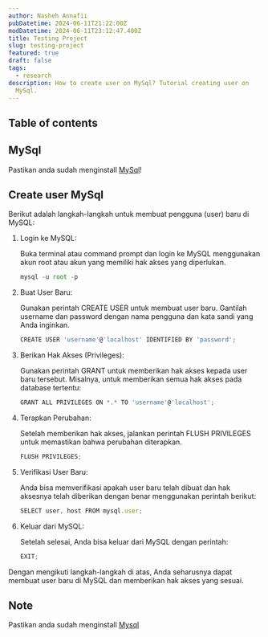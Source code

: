 ```yaml
---
author: Nasheh Annafii
pubDatetime: 2024-06-11T21:22:00Z
modDatetime: 2024-06-11T23:12:47.400Z
title: Testing Project
slug: testing-project
featured: true
draft: false
tags:
  - research
description: How to create user on MySql? Tutorial creating user on
  MySql.
---
```


## Table of contents

## MySql

Pastikan anda sudah menginstall [MySql](/posts/install-mysql)!

## Create user MySql

Berikut adalah langkah-langkah untuk membuat pengguna (user) baru di MySQL:

1. Login ke MySQL:

   Buka terminal atau command prompt dan login ke MySQL menggunakan akun root atau akun yang memiliki hak akses yang diperlukan.

   ```ts
   mysql -u root -p
   ```

2. Buat User Baru:

   Gunakan perintah CREATE USER untuk membuat user baru. Gantilah username dan password dengan nama pengguna dan kata sandi yang Anda inginkan.

   ```ts
   CREATE USER 'username'@'localhost' IDENTIFIED BY 'password';
   ```

3. Berikan Hak Akses (Privileges):

   Gunakan perintah GRANT untuk memberikan hak akses kepada user baru tersebut. Misalnya, untuk memberikan semua hak akses pada database tertentu:

   ```ts
   GRANT ALL PRIVILEGES ON *.* TO 'username'@'localhost';
   ```

<!-- 4. Jika Anda ingin memberikan hak akses hanya pada beberapa perintah, Anda bisa spesifik:

    ```ts
    GRANT SELECT, INSERT, UPDATE, DELETE ON database_name.* TO 'username'@'localhost'; -->

4. Terapkan Perubahan:

   Setelah memberikan hak akses, jalankan perintah FLUSH PRIVILEGES untuk memastikan bahwa perubahan diterapkan.

   ```ts
   FLUSH PRIVILEGES;
   ```

5. Verifikasi User Baru:

   Anda bisa memverifikasi apakah user baru telah dibuat dan hak aksesnya telah diberikan dengan benar menggunakan perintah berikut:

   ```ts
   SELECT user, host FROM mysql.user;
   ```

6. Keluar dari MySQL:

   Setelah selesai, Anda bisa keluar dari MySQL dengan perintah:

   ```ts
   EXIT;
   ```

Dengan mengikuti langkah-langkah di atas, Anda seharusnya dapat membuat user baru di MySQL dan memberikan hak akses yang sesuai.

## Note

Pastikan anda sudah menginstall [Mysql](/posts/install-mysql)
